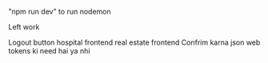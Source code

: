 "npm run dev" to run nodemon

Left work

Logout button
hospital frontend
real estate frontend
Confrim karna json web tokens ki need hai ya nhi
